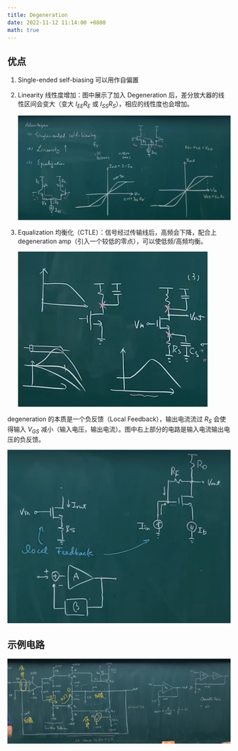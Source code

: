 ```yaml
---
title: Degeneration
date: 2022-11-12 11:14:00 +0800
math: true
---
```


## 优点

1. Single-ended self-biasing 可以用作自偏置
2. Linearity 线性度增加：图中展示了加入 Degeneration 后，差分放大器的线性区间会变大（变大 $I_{EE}R_E$ 或 $I_{SS}R_{S}$），相应的线性度也会增加。

   ![degeneration 的优点（线性度）](images/degeneration-advantage-linearity.png)

3. Equalization 均衡化（CTLE）：信号经过传输线后，高频会下降，配合上 degeneration amp（引入一个较低的零点），可以使低频/高频均衡。

    ![degeneration 的优点（均衡化）](images/degeneration-advantage-equalization.png)


degeneration 的本质是一个负反馈（Local Feedback），输出电流流过 $R_S$ 会使得输入 $V_{GS}$ 减小（输入电压，输出电流）。图中右上部分的电路是输入电流输出电压的负反馈。

![degeneration 负反馈](images/degeneration-local-feedback.png)

## 示例电路

![示例电路（音频功率放大器）](images/degeneration-example.jpg)
